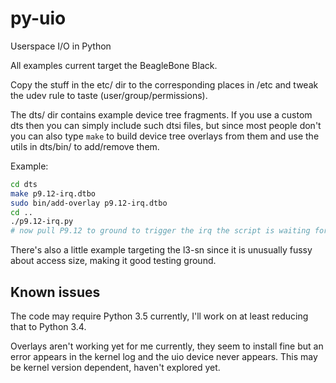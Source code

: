# py-uio
Userspace I/O in Python

All examples current target the BeagleBone Black.

Copy the stuff in the etc/ dir to the corresponding places in /etc and tweak
the udev rule to taste (user/group/permissions).

The dts/ dir contains example device tree fragments.  If you use a custom dts
then you can simply include such dtsi files, but since most people don't you
can also type `make` to build device tree overlays from them and use the utils
in dts/bin/ to add/remove them.

Example:
```bash
cd dts
make p9.12-irq.dtbo
sudo bin/add-overlay p9.12-irq.dtbo
cd ..
./p9.12-irq.py
# now pull P9.12 to ground to trigger the irq the script is waiting for
```

There's also a little example targeting the l3-sn since it is unusually fussy
about access size, making it good testing ground.

## Known issues

The code may require Python 3.5 currently, I'll work on at least reducing that
to Python 3.4.

Overlays aren't working yet for me currently, they seem to install fine but an
error appears in the kernel log and the uio device never appears.  This may be
kernel version dependent, haven't explored yet.
